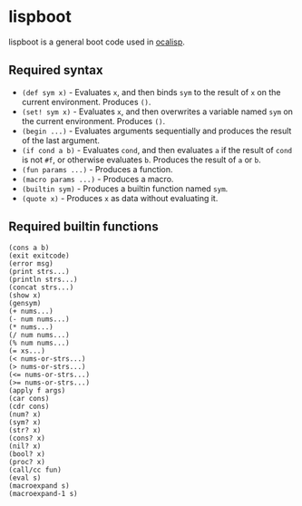 lispboot
========

lispboot is a general boot code used in [ocalisp](https://github.com/yubrot/ocalisp).

## Required syntax

* `(def sym x)` - Evaluates `x`, and then binds `sym` to the result of `x` on the current environment. Produces `()`.
* `(set! sym x)` - Evaluates `x`, and then overwrites a variable named `sym` on the current environment. Produces `()`.
* `(begin ...)` - Evaluates arguments sequentially and produces the result of the last argument.
* `(if cond a b)` - Evaluates `cond`, and then evaluates `a` if the result of `cond` is not `#f`, or otherwise evaluates `b`. Produces the result of `a` or `b`.
* `(fun params ...)` - Produces a function.
* `(macro params ...)` - Produces a macro.
* `(builtin sym)` - Produces a builtin function named `sym`.
* `(quote x)` - Produces `x` as data without evaluating it.

## Required builtin functions

```
(cons a b)
(exit exitcode)
(error msg)
(print strs...)
(println strs...)
(concat strs...)
(show x)
(gensym)
(+ nums...)
(- num nums...)
(* nums...)
(/ num nums...)
(% num nums...)
(= xs...)
(< nums-or-strs...)
(> nums-or-strs...)
(<= nums-or-strs...)
(>= nums-or-strs...)
(apply f args)
(car cons)
(cdr cons)
(num? x)
(sym? x)
(str? x)
(cons? x)
(nil? x)
(bool? x)
(proc? x)
(call/cc fun)
(eval s)
(macroexpand s)
(macroexpand-1 s)
```

